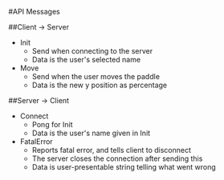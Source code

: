 #API Messages

##Client -> Server
- Init
  - Send when connecting to the server
  - Data is the user's selected name
- Move
  - Send when the user moves the paddle
  - Data is the new y position as percentage

##Server -> Client
- Connect
  - Pong for Init
  - Data is the user's name given in Init
- FatalError
  - Reports fatal error, and tells client to disconnect
  - The server closes the connection after sending this
  - Data is user-presentable string telling what went wrong
